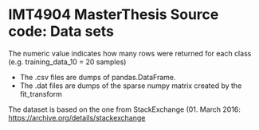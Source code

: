 # IMT4904 MasterThesis Source code: Data sets

The numeric value indicates how many rows were returned for each class 
(e.g. training_data_10 = 20 samples)

* The .csv files are dumps of pandas.DataFrame. 
* The .dat files are dumps of the sparse numpy matrix created by the 
fit_transform

The dataset is based on the one from StackExchange (01. March 2016:
https://archive.org/details/stackexchange